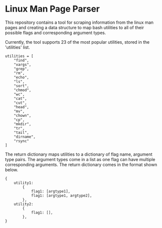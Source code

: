 # Linux Man Page Parser

This repository contains a tool for scraping information from the linux man pages and creating a data structure to map
bash utilities to all of their possible flags and corresponding argument types.

Currently, the tool supports 23 of the most popular utilities, stored in the 'utilities' list.

```
utilities = [
    "find",
    "xargs",
    "grep",
    "rm",
    "echo",
    "ls",
    "sort",
    "chmod",
    "wc",
    "cat",
    "cut",
    "head",
    "mv",
    "chown",
    "cp",
    "mkdir",
    "tr",
    "tail",
    "dirname",
    "rsync"
]
```
The return dictionary maps utilities to a dictionary of flag name, argument type pairs. The argument types come in a
list as one flag can have multiple corresponding arguments. The return dictionary comes in the format shown below.
```
{
    utility1:
        {
            flag1: [argtype1],
            flag1: [argtype1, argtype2],
        },
    utility2:
        {
            flag1: [],
        },
}
```

